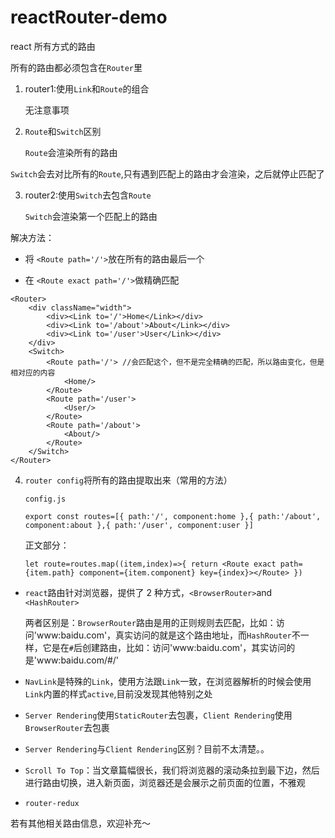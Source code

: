 # reactRouter-demo

react 所有方式的路由

所有的路由都必须包含在`Router`里

1. router1:使用`Link`和`Route`的组合

   无注意事项

2. `Route`和`Switch`区别
   
   `Route`会渲染所有的路由

`Switch`会去对比所有的`Route`,只有遇到匹配上的路由才会渲染，之后就停止匹配了

3. router2:使用`Switch`去包含`Route`

   `Switch`会渲染第一个匹配上的路由

解决方法：

- 将 `<Route path='/'>`放在所有的路由最后一个

- 在 `<Route exact path='/'>`做精确匹配

```
<Router>
    <div className="width">
        <div><Link to='/'>Home</Link></div>
        <div><Link to='/about'>About</Link></div>
        <div><Link to='/user'>User</Link></div>
    </div>
    <Switch>
        <Route path='/'> //会匹配这个，但不是完全精确的匹配，所以路由变化，但是相对应的内容
            <Home/>
        </Route>
        <Route path='/user'>
            <User/>
        </Route>
        <Route path='/about'>
            <About/>
        </Route>
    </Switch>
</Router>
```

4. `router config`将所有的路由提取出来（常用的方法）

   `config.js`
   ```
   export const routes=[{ path:'/', component:home },{ path:'/about', component:about },{ path:'/user', component:user }]
   ```
   正文部分：
   ```
   let route=routes.map((item,index)=>{ return <Route exact path={item.path} component={item.component} key={index}></Route> })
   ```

- `react`路由针对浏览器，提供了 2 种方式，`<BrowserRouter>`and `<HashRouter>`

  两者区别是：`BrowserRouter`路由是用的正则规则去匹配，比如：访问'www:baidu.com'，真实访问的就是这个路由地址，而`HashRouter`不一样，它是在`#`后创建路由，比如：访问'www:baidu.com'，其实访问的是'www:baidu.com/#/'

- `NavLink`是特殊的`Link`，使用方法跟`Link`一致，在浏览器解析的时候会使用`Link`内置的样式`active`,目前没发现其他特别之处

- `Server Rendering`使用`StaticRouter`去包裹，`Client Rendering`使用`BrowserRouter`去包裹

- `Server Rendering`与`Client Rendering`区别？目前不太清楚。。

- `Scroll To Top`：当文章篇幅很长，我们将浏览器的滚动条拉到最下边，然后进行路由切换，进入新页面，浏览器还是会展示之前页面的位置，不雅观

- `router-redux`

若有其他相关路由信息，欢迎补充～

